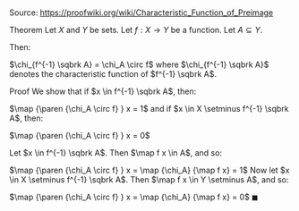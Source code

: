 # 

Source: https://proofwiki.org/wiki/Characteristic_Function_of_Preimage

Theorem
Let $X$ and $Y$ be sets.
Let $f : X \to Y$ be a function.
Let $A \subseteq Y$.

Then: 

$\chi_{f^{-1} \sqbrk A} = \chi_A \circ f$
where $\chi_{f^{-1} \sqbrk A}$ denotes the characteristic function of $f^{-1} \sqbrk A$.


Proof
We show that if $x \in f^{-1} \sqbrk A$, then: 

$\map {\paren {\chi_A \circ f} } x = 1$
and if $x \in X \setminus f^{-1} \sqbrk A$, then: 

$\map {\paren {\chi_A \circ f} } x = 0$

Let $x \in f^{-1} \sqbrk A$.
Then $\map f x \in A$, and so: 

$\map {\paren {\chi_A \circ f} } x = \map {\chi_A} {\map f x} = 1$
Now let $x \in X \setminus f^{-1} \sqbrk A$. 
Then $\map f x \in Y \setminus A$, and so: 

$\map {\paren {\chi_A \circ f} } x = \map {\chi_A} {\map f x} = 0$
$\blacksquare$





